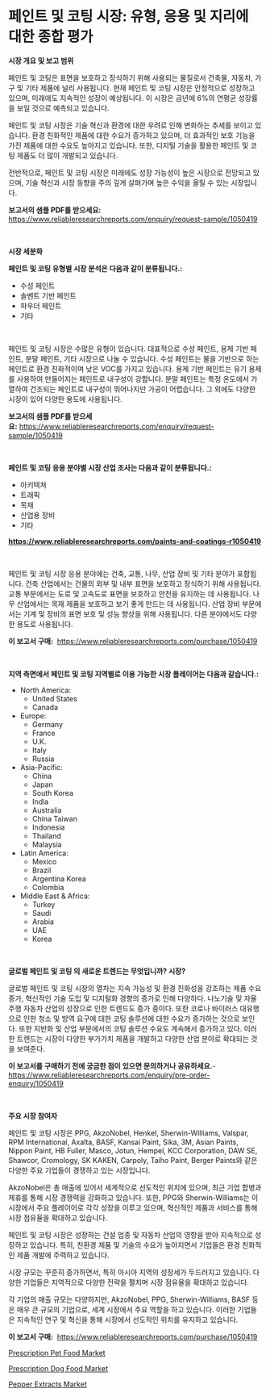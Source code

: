 <p><h1>페인트 및 코팅 시장: 유형, 응용 및 지리에 대한 종합 평가</h1></p><p><strong>시장 개요 및 보고 범위</strong></p>
<p><p>페인트 및 코팅은 표면을 보호하고 장식하기 위해 사용되는 물질로서 건축물, 자동차, 가구 및 기타 제품에 널리 사용됩니다. 현재 페인트 및 코팅 시장은 안정적으로 성장하고 있으며, 미래에도 지속적인 성장이 예상됩니다. 이 시장은 금년에 6%의 연평균 성장률을 보일 것으로 예측되고 있습니다.</p><p>페인트 및 코팅 시장은 기술 혁신과 환경에 대한 우려로 인해 변화하는 추세를 보이고 있습니다. 환경 친화적인 제품에 대한 수요가 증가하고 있으며, 더 효과적인 보호 기능을 가진 제품에 대한 수요도 높아지고 있습니다. 또한, 디지털 기술을 활용한 페인트 및 코팅 제품도 더 많이 개발되고 있습니다.</p><p>전반적으로, 페인트 및 코팅 시장은 미래에도 성장 가능성이 높은 시장으로 전망되고 있으며, 기술 혁신과 시장 동향을 주의 깊게 살펴가며 높은 수익을 올릴 수 있는 시장입니다.</p></p>
<p><strong>보고서의 샘플 PDF를 받으세요:</strong> <a href="https://www.reliableresearchreports.com/enquiry/request-sample/1050419">https://www.reliableresearchreports.com/enquiry/request-sample/1050419</a></p>
<p>&nbsp;</p>
<p><strong>시장 세분화</strong></p>
<p><strong>페인트 및 코팅 유형별 시장 분석은 다음과 같이 분류됩니다.:</strong></p>
<p><ul><li>수성 페인트</li><li>솔벤트 기반 페인트</li><li>파우더 페인트</li><li>기타</li></ul></p>
<p>&nbsp;</p>
<p><p>페인트 및 코팅 시장은 수많은 유형이 있습니다. 대표적으로 수성 페인트, 용제 기반 페인트, 분말 페인트, 기타 시장으로 나눌 수 있습니다. 수성 페인트는 물을 기반으로 하는 페인트로 환경 친화적이며 낮은 VOC를 가지고 있습니다. 용제 기반 페인트는 유기 용제를 사용하여 만들어지는 페인트로 내구성이 강합니다. 분말 페인트는 특정 온도에서 가열하여 건조되는 페인트로 내구성이 뛰어나지만 가공이 어렵습니다. 그 외에도 다양한 시장이 있어 다양한 용도에 사용됩니다.</p></p>
<p><strong>보고서의 샘플 PDF를 받으세요:</strong>&nbsp;<a href="https://www.reliableresearchreports.com/enquiry/request-sample/1050419">https://www.reliableresearchreports.com/enquiry/request-sample/1050419</a></p>
<p>&nbsp;</p>
<p><strong> 페인트 및 코팅 응용 분야별 시장 산업 조사는 다음과 같이 분류됩니다.:</strong></p>
<p><ul><li>아키텍쳐</li><li>트래픽</li><li>목재</li><li>산업용 장비</li><li>기타</li></ul></p>
<p><strong><a href="https://www.reliableresearchreports.com/paints-and-coatings-r1050419">https://www.reliableresearchreports.com/paints-and-coatings-r1050419</a></strong></p>
<p>&nbsp;</p>
<p><p>페인트 및 코팅 시장 응용 분야에는 건축, 교통, 나무, 산업 장비 및 기타 분야가 포함됩니다. 건축 산업에서는 건물의 외부 및 내부 표면을 보호하고 장식하기 위해 사용됩니다. 교통 부문에서는 도로 및 고속도로 표면을 보호하고 안전을 유지하는 데 사용됩니다. 나무 산업에서는 목재 제품을 보호하고 보기 좋게 만드는 데 사용됩니다. 산업 장비 부문에서는 기계 및 장비의 표면 보호 및 성능 향상을 위해 사용됩니다. 다른 분야에서도 다양한 용도로 사용됩니다.</p></p>
<p><strong>이 보고서 구매:</strong>&nbsp; <a href="https://www.reliableresearchreports.com/purchase/1050419">https://www.reliableresearchreports.com/purchase/1050419</a></p>
<p>&nbsp;</p>
<p><strong>지역 측면에서 페인트 및 코팅 지역별로 이용 가능한 시장 플레이어는 다음과 같습니다.:</strong></p>
<p><ul>
    <li>
        North America:
        <ul>
            <li>United States</li>
            <li>Canada</li>
        </ul>
    </li>
    <li>
        Europe:
        <ul>
            <li>Germany</li>
            <li>France</li>
            <li>U.K.</li>
            <li>Italy</li>
            <li>Russia</li>
        </ul>
    </li>
    <li>
        Asia-Pacific:
        <ul>
            <li>China</li>
            <li>Japan</li>
            <li>South Korea</li>
            <li>India</li>
            <li>Australia</li>
            <li>China Taiwan</li>
            <li>Indonesia</li>
            <li>Thailand</li>
            <li>Malaysia</li>
        </ul>
    </li>
    <li>
        Latin America:
        <ul>
            <li>Mexico</li>
            <li>Brazil</li>
            <li>Argentina Korea</li>
            <li>Colombia</li>
        </ul>
    </li>
    <li>
        Middle East & Africa:
        <ul>
            <li>Turkey</li>
            <li>Saudi</li>
            <li>Arabia</li>
            <li>UAE</li>
            <li>Korea</li>
        </ul>
    </li>
    </ul></p>
<p>&nbsp;</p>
<p><strong>글로벌 페인트 및 코팅 의 새로운 트렌드는 무엇입니까? 시장?</strong></p>
<p><p>글로벌 페인트 및 코팅 시장의 열차는 지속 가능성 및 환경 친화성을 강조하는 제품 수요 증가, 혁신적인 기술 도입 및 디지털화 경향의 증가로 인해 다양하다. 나노기술 및 자율 주행 자동차 산업의 성장으로 인한 트렌드도 증가 중이다. 또한 코로나 바이러스 대유행으로 인한 청소 및 방역 요구에 대한 코팅 솔루션에 대한 수요가 증가하는 것으로 보인다. 또한 지반화 및 산업 부문에서의 코팅 솔루션 수요도 계속해서 증가하고 있다. 이러한 트렌드는 시장이 다양한 부가가치 제품을 개발하고 다양한 산업 분야로 확대되는 것을 보여준다.</p></p>
<p><strong>이 보고서를 구매하기 전에 궁금한 점이 있으면 문의하거나 공유하세요.</strong>- <a href="https://www.reliableresearchreports.com/enquiry/pre-order-enquiry/1050419">https://www.reliableresearchreports.com/enquiry/pre-order-enquiry/1050419</a></p>
<p>&nbsp;</p>
<p><strong>주요 시장 참여자</strong></p>
<p><p>페인트 및 코팅 시장은 PPG, AkzoNobel, Henkel, Sherwin-Williams, Valspar, RPM International, Axalta, BASF, Kansai Paint, Sika, 3M, Asian Paints, Nippon Paint, HB Fuller, Masco, Jotun, Hempel, KCC Corporation, DAW SE, Shawcor, Cromology, SK KAKEN, Carpoly, Taiho Paint, Berger Paints와 같은 다양한 주요 기업들이 경쟁하고 있는 시장입니다.</p><p>AkzoNobel은 총 매출에 있어서 세계적으로 선도적인 위치에 있으며, 최근 기업 합병과 제휴를 통해 시장 경쟁력을 강화하고 있습니다. 또한, PPG와 Sherwin-Williams는 이 시장에서 주요 플레이어로 각각 성장을 이루고 있으며, 혁신적인 제품과 서비스를 통해 시장 점유율을 확대하고 있습니다.</p><p>페인트 및 코팅 시장은 성장하는 건설 업종 및 자동차 산업의 영향을 받아 지속적으로 성장하고 있습니다. 특히, 친환경 제품 및 기술의 수요가 높아지면서 기업들은 환경 친화적인 제품 개발에 주력하고 있습니다.</p><p>시장 규모는 꾸준히 증가하면서, 특히 아시아 지역의 성장세가 두드러지고 있습니다. 다양한 기업들은 지역적으로 다양한 전략을 펼치며 시장 점유율을 확대하고 있습니다.</p><p>각 기업의 매출 규모는 다양하지만, AkzoNobel, PPG, Sherwin-Williams, BASF 등은 매우 큰 규모의 기업으로, 세계 시장에서 주요 역할을 하고 있습니다. 이러한 기업들은 지속적인 연구 및 혁신을 통해 시장에서 선도적인 위치를 유지하고 있습니다.</p></p>
<p><strong>이 보고서 구매:</strong>&nbsp;&nbsp;<a href="https://www.reliableresearchreports.com/purchase/1050419">https://www.reliableresearchreports.com/purchase/1050419</a></p>
<p><p><a href="https://github.com/jsmusil/Market-Research-Report-List-2/blob/main/prescription-pet-food-market.md">Prescription Pet Food Market</a></p><p><a href="https://github.com/yemakinde/Market-Research-Report-List-2/blob/main/prescription-dog-food-market.md">Prescription Dog Food Market</a></p><p><a href="https://github.com/Alonsoolds3wq1d81czn8rbol/Market-Research-Report-List-1/blob/main/pepper-extracts-market.md">Pepper Extracts Market</a></p></p>